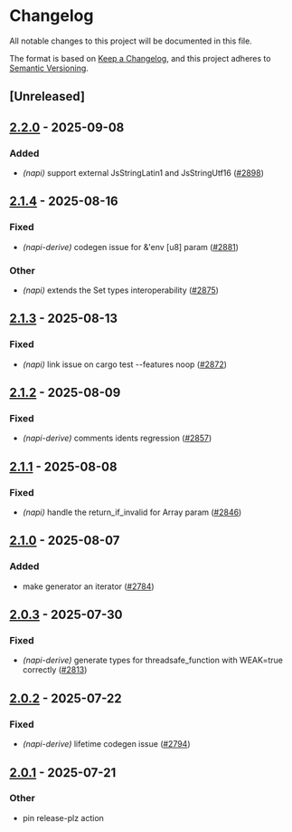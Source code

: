 # Changelog

All notable changes to this project will be documented in this file.

The format is based on [Keep a Changelog](https://keepachangelog.com/en/1.0.0/),
and this project adheres to [Semantic Versioning](https://semver.org/spec/v2.0.0.html).

## [Unreleased]

## [2.2.0](https://github.com/napi-rs/napi-rs/compare/napi-derive-backend-v2.1.4...napi-derive-backend-v2.2.0) - 2025-09-08

### Added

- *(napi)* support external JsStringLatin1 and JsStringUtf16 ([#2898](https://github.com/napi-rs/napi-rs/pull/2898))

## [2.1.4](https://github.com/napi-rs/napi-rs/compare/napi-derive-backend-v2.1.3...napi-derive-backend-v2.1.4) - 2025-08-16

### Fixed

- *(napi-derive)* codegen issue for &'env [u8] param ([#2881](https://github.com/napi-rs/napi-rs/pull/2881))

### Other

- *(napi)* extends the Set types interoperability ([#2875](https://github.com/napi-rs/napi-rs/pull/2875))

## [2.1.3](https://github.com/napi-rs/napi-rs/compare/napi-derive-backend-v2.1.2...napi-derive-backend-v2.1.3) - 2025-08-13

### Fixed

- *(napi)* link issue on cargo test --features noop ([#2872](https://github.com/napi-rs/napi-rs/pull/2872))

## [2.1.2](https://github.com/napi-rs/napi-rs/compare/napi-derive-backend-v2.1.1...napi-derive-backend-v2.1.2) - 2025-08-09

### Fixed

- *(napi-derive)* comments idents regression ([#2857](https://github.com/napi-rs/napi-rs/pull/2857))

## [2.1.1](https://github.com/napi-rs/napi-rs/compare/napi-derive-backend-v2.1.0...napi-derive-backend-v2.1.1) - 2025-08-08

### Fixed

- *(napi)* handle the return_if_invalid for Array param ([#2846](https://github.com/napi-rs/napi-rs/pull/2846))

## [2.1.0](https://github.com/napi-rs/napi-rs/compare/napi-derive-backend-v2.0.3...napi-derive-backend-v2.1.0) - 2025-08-07

### Added

- make generator an iterator ([#2784](https://github.com/napi-rs/napi-rs/pull/2784))

## [2.0.3](https://github.com/napi-rs/napi-rs/compare/napi-derive-backend-v2.0.2...napi-derive-backend-v2.0.3) - 2025-07-30

### Fixed

- *(napi-derive)* generate types for threadsafe_function with WEAK=true correctly ([#2813](https://github.com/napi-rs/napi-rs/pull/2813))

## [2.0.2](https://github.com/napi-rs/napi-rs/compare/napi-derive-backend-v2.0.1...napi-derive-backend-v2.0.2) - 2025-07-22

### Fixed

- *(napi-derive)* lifetime codegen issue ([#2794](https://github.com/napi-rs/napi-rs/pull/2794))

## [2.0.1](https://github.com/napi-rs/napi-rs/compare/napi-derive-backend-v2.0.0...napi-derive-backend-v2.0.1) - 2025-07-21

### Other

- pin release-plz action
